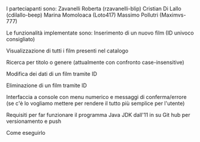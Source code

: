 I parteciapanti sono:
Zavanelli Roberta (rzavanelli-blip)
Cristian Di Lallo (cdilallo-beep) 
Marina Momoloaca (Loto417)
Massimo Pollutri (Maximvs-777)

Le funzionalità implementate sono:
Inserimento di un nuovo film (ID univoco consigliato)

Visualizzazione di tutti i film presenti nel catalogo

Ricerca per titolo o genere (attualmente con confronto case-insensitive)

Modifica dei dati di un film tramite ID

Eliminazione di un film tramite ID

Interfaccia a console con menu numerico e messaggi di conferma/errore (se c'è lo vogliamo mettere per rendere il tutto più semplice per l'utente)

Requisiti per far funzionare il programma
Java JDK dall'11 in su 
Git hub per versionamento e push


Come eseguirlo 
